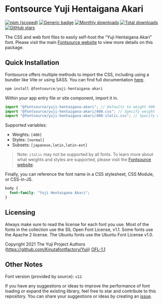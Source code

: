 # Fontsource Yuji Hentaigana Akari

[![npm (scoped)](https://img.shields.io/npm/v/@fontsource/yuji-hentaigana-akari?color=brightgreen)](https://www.npmjs.com/package/@fontsource/yuji-hentaigana-akari) [![Generic badge](https://img.shields.io/badge/fontsource-passing-brightgreen)](https://github.com/fontsource/fontsource) [![Monthly downloads](https://badgen.net/npm/dm/@fontsource/yuji-hentaigana-akari)](https://github.com/fontsource/fontsource) [![Total downloads](https://badgen.net/npm/dt/@fontsource/yuji-hentaigana-akari)](https://github.com/fontsource/fontsource) [![GitHub stars](https://img.shields.io/github/stars/fontsource/fontsource.svg?style=social&label=Star)](https://github.com/fontsource/fontsource/stargazers)

The CSS and web font files to easily self-host the “Yuji Hentaigana Akari” font. Please visit the main [Fontsource website](https://fontsource.org/fonts/yuji-hentaigana-akari) to view more details on this package.

## Quick Installation

Fontsource offers multiple methods to import the CSS, including using a bundler like Vite or using SASS. You can find full documentation [here](https://fontsource.org/docs/getting-started/introduction).

```javascript
npm install @fontsource/yuji-hentaigana-akari
```

Within your app entry file or site component, import it in.

```javascript
import "@fontsource/yuji-hentaigana-akari"; // Defaults to weight 400
import "@fontsource/yuji-hentaigana-akari/400.css"; // Specify weight
import "@fontsource/yuji-hentaigana-akari/400-italic.css"; // Specify weight and style
```

Supported variables:
- Weights: `[400]`
- Styles: `[normal]`
- Subsets: `[japanese,latin,latin-ext]`

> Note: `italic` may not be supported by all fonts. To learn more about what weights and styles are supported, please visit the [Fontsource website](https://fontsource.org/fonts/yuji-hentaigana-akari).

Finally, you can reference the font name in a CSS stylesheet, CSS Module, or CSS-in-JS.

```css
body {
  font-family: "Yuji Hentaigana Akari";
}
```

## Licensing
Always make sure to read the license for each font you use. Most of the fonts in the collection use the SIL Open Font License, v1.1. Some fonts use the Apache 2 license. The Ubuntu fonts use the Ubuntu Font License v1.0.

Copyright 2021 The Yuji Project Authors (https://github.com/Kinutafontfactory/Yuji)
[OFL-1.1](http://scripts.sil.org/OFL)

## Other Notes
Font version (provided by source): `v12`.

If you have any suggestions or ideas to improve the performance of font loading or expand the existing library, feel free to star and contribute to this repository. You can share your suggestions or ideas by creating an [issue](https://github.com/fontsource/fontsource/issues).